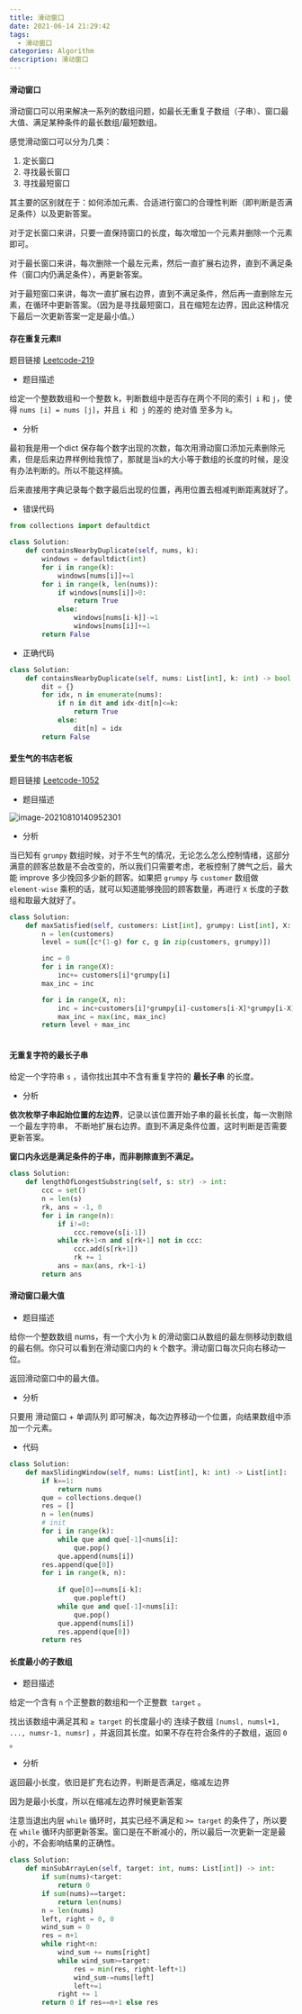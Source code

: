 ```yaml
---
title: 滑动窗口
date: 2021-06-14 21:29:42
tags:
  - 滑动窗口
categories: Algorithm
description: 滑动窗口
---
```




#### 滑动窗口

滑动窗口可以用来解决一系列的数组问题，如最长无重复子数组（子串）、窗口最大值、满足某种条件的最长数组/最短数组。

感觉滑动窗口可以分为几类：

1. 定长窗口
2. 寻找最长窗口
3. 寻找最短窗口

其主要的区别就在于：如何添加元素、合适进行窗口的合理性判断（即判断是否满足条件）以及更新答案。

对于定长窗口来讲，只要一直保持窗口的长度，每次增加一个元素并删除一个元素即可。

对于最长窗口来讲，每次删除一个最左元素，然后一直扩展右边界，直到不满足条件（窗口内仍满足条件），再更新答案。

对于最短窗口来讲，每次一直扩展右边界，直到不满足条件，然后再一直删除左元素，在循环中更新答案。（因为是寻找最短窗口，且在缩短左边界，因此这种情况下最后一次更新答案一定是最小值。）

#### 存在重复元素II

题目链接 [Leetcode-219](https://leetcode-cn.com/problems/contains-duplicate-ii/)

- 题目描述

给定一个整数数组和一个整数 k，判断数组中是否存在两个不同的索引` i` 和 `j`，使得 `nums [i] = nums [j]`，并且 `i `和` j` 的差的 绝对值 至多为 `k`。

- 分析

最初我是用一个dict 保存每个数字出现的次数，每次用滑动窗口添加元素删除元素，但是后来边界样例给我惊了，那就是当`k`的大小等于数组的长度的时候，是没有办法判断的。所以不能这样搞。

后来直接用字典记录每个数字最后出现的位置，再用位置去相减判断距离就好了。

- 错误代码

```python
from collections import defaultdict

class Solution:
    def containsNearbyDuplicate(self, nums, k): 
        windows = defaultdict(int)
        for i in range(k):
            windows[nums[i]]+=1
        for i in range(k, len(nums)):
            if windows[nums[i]]>0:
                return True
            else:
                windows[nums[i-k]]-=1
                windows[nums[i]]+=1
        return False
```

- 正确代码

```python
class Solution:
    def containsNearbyDuplicate(self, nums: List[int], k: int) -> bool:       
        dit = {}
        for idx, n in enumerate(nums):
            if n in dit and idx-dit[n]<=k:
                return True
            else:
                dit[n] = idx
        return False
```

#### 爱生气的书店老板

题目链接 [Leetcode-1052](https://leetcode-cn.com/problems/grumpy-bookstore-owner/)

- 题目描述

![image-20210810140952301](https://gitee.com/MyTypora/typorapic/raw/master/img/20210810140952.png)

- 分析

当已知有 `grumpy` 数组时候，对于不生气的情况，无论怎么怎么控制情绪，这部分满意的顾客总数是不会改变的，所以我们只需要考虑，老板控制了脾气之后，最大能 improve 多少挽回多少新的顾客。如果把 `grumpy` 与 `customer` 数组做 `element-wise` 乘积的话，就可以知道能够挽回的顾客数量，再进行 `X` 长度的子数组和取最大就好了。

```python
class Solution:
    def maxSatisfied(self, customers: List[int], grumpy: List[int], X: int) -> int:
        n = len(customers)
        level = sum([c*(1-g) for c, g in zip(customers, grumpy)])

        inc = 0
        for i in range(X):
            inc+= customers[i]*grumpy[i]
        max_inc = inc

        for i in range(X, n):
            inc = inc+customers[i]*grumpy[i]-customers[i-X]*grumpy[i-X]
            max_inc = max(inc, max_inc)
        return level + max_inc
        
```

#### 无重复字符的最长子串

给定一个字符串 `s` ，请你找出其中不含有重复字符的 **最长子串** 的长度。

- 分析

**依次枚举子串起始位置的左边界**，记录以该位置开始子串的最长长度，每一次剔除一个最左字符串， 不断地扩展右边界。直到不满足条件位置，这时判断是否需要更新答案。

**窗口内永远是满足条件的子串，而非剔除直到不满足。**

```python
class Solution:
    def lengthOfLongestSubstring(self, s: str) -> int:
        ccc = set()
        n = len(s)
        rk, ans = -1, 0
        for i in range(n):
            if i!=0:
                ccc.remove(s[i-1])
            while rk+1<n and s[rk+1] not in ccc:
                ccc.add(s[rk+1])
                rk += 1
            ans = max(ans, rk+1-i)
        return ans
```

#### 滑动窗口最大值

- 题目描述

给你一个整数数组 nums，有一个大小为 k 的滑动窗口从数组的最左侧移动到数组的最右侧。你只可以看到在滑动窗口内的 k 个数字。滑动窗口每次只向右移动一位。

返回滑动窗口中的最大值。

- 分析

只要用 滑动窗口 +  单调队列 即可解决，每次边界移动一个位置，向结果数组中添加一个元素。

- 代码

```python
class Solution:
    def maxSlidingWindow(self, nums: List[int], k: int) -> List[int]:
        if k==1:
            return nums
        que = collections.deque()
        res = []
        n = len(nums)
        # init 
        for i in range(k):
            while que and que[-1]<nums[i]:
                que.pop()
            que.append(nums[i])
        res.append(que[0])
        for i in range(k, n):
            
            if que[0]==nums[i-k]:
                que.popleft()
            while que and que[-1]<nums[i]:
                que.pop()
            que.append(nums[i])
            res.append(que[0])
        return res 
```

#### 长度最小的子数组

- 题目描述

给定一个含有 `n` 个正整数的数组和一个正整数` target` 。

找出该数组中满足其和 `≥ target` 的长度最小的 连续子数组 `[numsl, numsl+1, ..., numsr-1, numsr]` ，并返回其长度。如果不存在符合条件的子数组，返回 `0` 。

- 分析

返回最小长度，依旧是扩充右边界，判断是否满足，缩减左边界

因为是最小长度，所以在缩减左边界时候更新答案

注意当退出内层 `while` 循环时，其实已经不满足和 `>= target` 的条件了，所以要在 `while` 循环内部更新答案。窗口是在不断减小的，所以最后一次更新一定是最小的，不会影响结果的正确性。

```python
class Solution:
    def minSubArrayLen(self, target: int, nums: List[int]) -> int:
        if sum(nums)<target:
            return 0
        if sum(nums)==target:
            return len(nums)
        n = len(nums)
        left, right = 0, 0
        wind_sum = 0
        res = n+1
        while right<n:
            wind_sum += nums[right]
            while wind_sum>=target:
                res = min(res, right-left+1)
                wind_sum-=nums[left]
                left+=1
            right += 1
        return 0 if res==n+1 else res
```